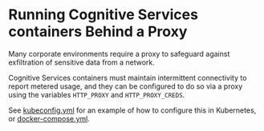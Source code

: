 # Running Cognitive Services containers Behind a Proxy
Many corporate environments require a proxy to safeguard against exfiltration of sensitive data from a network.

Cognitive Services containers must maintain intermittent connectivity to report metered usage, and they can be configured to do so via a proxy using the variables `HTTP_PROXY` and `HTTP_PROXY_CREDS`.

See [kubeconfig.yml](kubeconfig.yml) for an example of how to configure this in Kubernetes, or [docker-compose.yml](docker-compose.yml).
